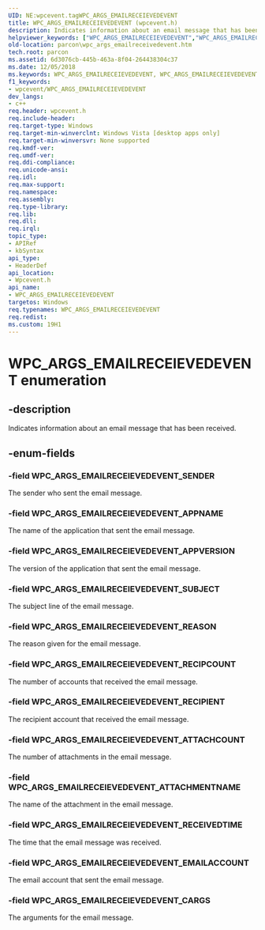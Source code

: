 ```yaml
---
UID: NE:wpcevent.tagWPC_ARGS_EMAILRECEIEVEDEVENT
title: WPC_ARGS_EMAILRECEIEVEDEVENT (wpcevent.h)
description: Indicates information about an email message that has been received.helpviewer_keywords: ["WPC_ARGS_EMAILRECEIEVEDEVENT","WPC_ARGS_EMAILRECEIEVEDEVENT enumeration","WPC_ARGS_EMAILRECEIEVEDEVENT_APPNAME","WPC_ARGS_EMAILRECEIEVEDEVENT_APPVERSION","WPC_ARGS_EMAILRECEIEVEDEVENT_ATTACHCOUNT","WPC_ARGS_EMAILRECEIEVEDEVENT_ATTACHMENTNAME","WPC_ARGS_EMAILRECEIEVEDEVENT_CARGS","WPC_ARGS_EMAILRECEIEVEDEVENT_EMAILACCOUNT","WPC_ARGS_EMAILRECEIEVEDEVENT_REASON","WPC_ARGS_EMAILRECEIEVEDEVENT_RECEIVEDTIME","WPC_ARGS_EMAILRECEIEVEDEVENT_RECIPCOUNT","WPC_ARGS_EMAILRECEIEVEDEVENT_RECIPIENT","WPC_ARGS_EMAILRECEIEVEDEVENT_SENDER","WPC_ARGS_EMAILRECEIEVEDEVENT_SUBJECT","WPC_ARGS_EMAILRECEIVEDEVENT","parcon.wpc_args_emailreceivedevent","wpcevent/WPC_ARGS_EMAILRECEIEVEDEVENT","wpcevent/WPC_ARGS_EMAILRECEIEVEDEVENT_APPNAME","wpcevent/WPC_ARGS_EMAILRECEIEVEDEVENT_APPVERSION","wpcevent/WPC_ARGS_EMAILRECEIEVEDEVENT_ATTACHCOUNT","wpcevent/WPC_ARGS_EMAILRECEIEVEDEVENT_ATTACHMENTNAME","wpcevent/WPC_ARGS_EMAILRECEIEVEDEVENT_CARGS","wpcevent/WPC_ARGS_EMAILRECEIEVEDEVENT_EMAILACCOUNT","wpcevent/WPC_ARGS_EMAILRECEIEVEDEVENT_REASON","wpcevent/WPC_ARGS_EMAILRECEIEVEDEVENT_RECEIVEDTIME","wpcevent/WPC_ARGS_EMAILRECEIEVEDEVENT_RECIPCOUNT","wpcevent/WPC_ARGS_EMAILRECEIEVEDEVENT_RECIPIENT","wpcevent/WPC_ARGS_EMAILRECEIEVEDEVENT_SENDER","wpcevent/WPC_ARGS_EMAILRECEIEVEDEVENT_SUBJECT"]
old-location: parcon\wpc_args_emailreceivedevent.htm
tech.root: parcon
ms.assetid: 6d3076cb-445b-463a-8f04-264438304c37
ms.date: 12/05/2018
ms.keywords: WPC_ARGS_EMAILRECEIEVEDEVENT, WPC_ARGS_EMAILRECEIEVEDEVENT enumeration, WPC_ARGS_EMAILRECEIEVEDEVENT_APPNAME, WPC_ARGS_EMAILRECEIEVEDEVENT_APPVERSION, WPC_ARGS_EMAILRECEIEVEDEVENT_ATTACHCOUNT, WPC_ARGS_EMAILRECEIEVEDEVENT_ATTACHMENTNAME, WPC_ARGS_EMAILRECEIEVEDEVENT_CARGS, WPC_ARGS_EMAILRECEIEVEDEVENT_EMAILACCOUNT, WPC_ARGS_EMAILRECEIEVEDEVENT_REASON, WPC_ARGS_EMAILRECEIEVEDEVENT_RECEIVEDTIME, WPC_ARGS_EMAILRECEIEVEDEVENT_RECIPCOUNT, WPC_ARGS_EMAILRECEIEVEDEVENT_RECIPIENT, WPC_ARGS_EMAILRECEIEVEDEVENT_SENDER, WPC_ARGS_EMAILRECEIEVEDEVENT_SUBJECT, WPC_ARGS_EMAILRECEIVEDEVENT, parcon.wpc_args_emailreceivedevent, wpcevent/WPC_ARGS_EMAILRECEIEVEDEVENT, wpcevent/WPC_ARGS_EMAILRECEIEVEDEVENT_APPNAME, wpcevent/WPC_ARGS_EMAILRECEIEVEDEVENT_APPVERSION, wpcevent/WPC_ARGS_EMAILRECEIEVEDEVENT_ATTACHCOUNT, wpcevent/WPC_ARGS_EMAILRECEIEVEDEVENT_ATTACHMENTNAME, wpcevent/WPC_ARGS_EMAILRECEIEVEDEVENT_CARGS, wpcevent/WPC_ARGS_EMAILRECEIEVEDEVENT_EMAILACCOUNT, wpcevent/WPC_ARGS_EMAILRECEIEVEDEVENT_REASON, wpcevent/WPC_ARGS_EMAILRECEIEVEDEVENT_RECEIVEDTIME, wpcevent/WPC_ARGS_EMAILRECEIEVEDEVENT_RECIPCOUNT, wpcevent/WPC_ARGS_EMAILRECEIEVEDEVENT_RECIPIENT, wpcevent/WPC_ARGS_EMAILRECEIEVEDEVENT_SENDER, wpcevent/WPC_ARGS_EMAILRECEIEVEDEVENT_SUBJECT
f1_keywords:
- wpcevent/WPC_ARGS_EMAILRECEIEVEDEVENT
dev_langs:
- c++
req.header: wpcevent.h
req.include-header: 
req.target-type: Windows
req.target-min-winverclnt: Windows Vista [desktop apps only]
req.target-min-winversvr: None supported
req.kmdf-ver: 
req.umdf-ver: 
req.ddi-compliance: 
req.unicode-ansi: 
req.idl: 
req.max-support: 
req.namespace: 
req.assembly: 
req.type-library: 
req.lib: 
req.dll: 
req.irql: 
topic_type:
- APIRef
- kbSyntax
api_type:
- HeaderDef
api_location:
- Wpcevent.h
api_name:
- WPC_ARGS_EMAILRECEIEVEDEVENT
targetos: Windows
req.typenames: WPC_ARGS_EMAILRECEIEVEDEVENT
req.redist: 
ms.custom: 19H1
---
```


# WPC_ARGS_EMAILRECEIEVEDEVENT enumeration


## -description


Indicates information about an email message that has been received.


## -enum-fields




### -field WPC_ARGS_EMAILRECEIEVEDEVENT_SENDER

The sender who sent the email message.


### -field WPC_ARGS_EMAILRECEIEVEDEVENT_APPNAME

The name of the application that sent the email message.


### -field WPC_ARGS_EMAILRECEIEVEDEVENT_APPVERSION

The version of the application that sent the email message.


### -field WPC_ARGS_EMAILRECEIEVEDEVENT_SUBJECT

The subject line of the email message.


### -field WPC_ARGS_EMAILRECEIEVEDEVENT_REASON

The reason given for the email message.


### -field WPC_ARGS_EMAILRECEIEVEDEVENT_RECIPCOUNT

The number of accounts that received the email message.


### -field WPC_ARGS_EMAILRECEIEVEDEVENT_RECIPIENT

The recipient account that received the email message.


### -field WPC_ARGS_EMAILRECEIEVEDEVENT_ATTACHCOUNT

The number of attachments in the email message.


### -field WPC_ARGS_EMAILRECEIEVEDEVENT_ATTACHMENTNAME

The name of the attachment in the email message.


### -field WPC_ARGS_EMAILRECEIEVEDEVENT_RECEIVEDTIME

The time that the email message was received.


### -field WPC_ARGS_EMAILRECEIEVEDEVENT_EMAILACCOUNT

The email account that sent the email message.


### -field WPC_ARGS_EMAILRECEIEVEDEVENT_CARGS

The arguments for the email message.


